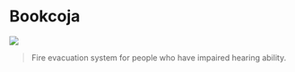 # Bookcoja

<div>
  <img src = "https://user-images.githubusercontent.com/20367043/70786057-1f5f5a80-1dcf-11ea-901e-d46b7b845ce4.png"/>
  </div>
  
>Fire evacuation system for people who have impaired hearing ability.

